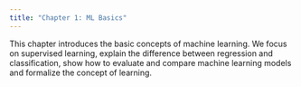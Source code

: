 ```yaml
---
title: "Chapter 1: ML Basics"
---
```

This chapter introduces the basic concepts of machine learning. We focus on supervised learning, explain the difference between regression and classification, show how to evaluate and compare machine learning models and formalize the concept of learning.